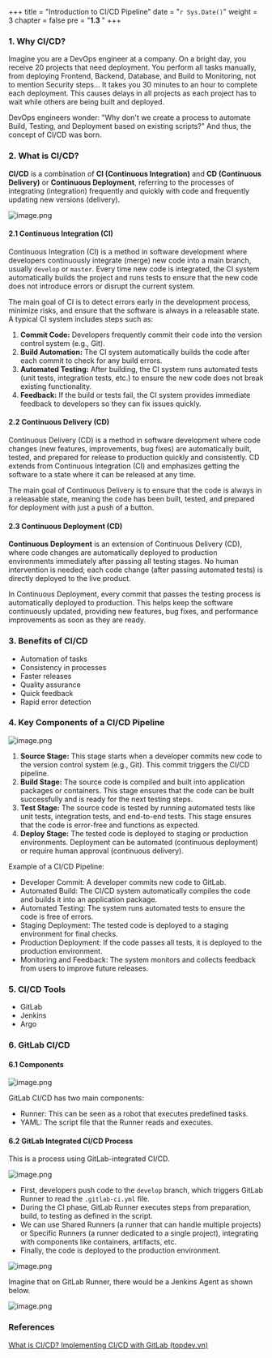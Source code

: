+++
title = "Introduction to CI/CD Pipeline"
date = "`r Sys.Date()`" 
weight = 3
chapter = false
pre = "<b>1.3 </b>"
+++

### 1. Why CI/CD?

Imagine you are a DevOps engineer at a company. On a bright day, you receive 20 projects that need deployment. You perform all tasks manually, from deploying Frontend, Backend, Database, and Build to Monitoring, not to mention Security steps... It takes you 30 minutes to an hour to complete each deployment. This causes delays in all projects as each project has to wait while others are being built and deployed.

DevOps engineers wonder: "Why don't we create a process to automate Build, Testing, and Deployment based on existing scripts?" And thus, the concept of CI/CD was born.

### 2. What is CI/CD?

**CI/CD** is a combination of **CI (Continuous Integration)** and **CD (Continuous Delivery)** or **Continuous Deployment**, referring to the processes of integrating (integration) frequently and quickly with code and frequently updating new versions (delivery).

![image.png](/images/1-introduction/1.3-cicdpipeline/image.png?featherlight=false&width=90pc)

#### 2.1 Continuous Integration (CI)

Continuous Integration (CI) is a method in software development where developers continuously integrate (merge) new code into a main branch, usually `develop` or `master`. Every time new code is integrated, the CI system automatically builds the project and runs tests to ensure that the new code does not introduce errors or disrupt the current system.

The main goal of CI is to detect errors early in the development process, minimize risks, and ensure that the software is always in a releasable state. A typical CI system includes steps such as:

1. **Commit Code:** Developers frequently commit their code into the version control system (e.g., Git).
2. **Build Automation:** The CI system automatically builds the code after each commit to check for any build errors.
3. **Automated Testing:** After building, the CI system runs automated tests (unit tests, integration tests, etc.) to ensure the new code does not break existing functionality.
4. **Feedback:** If the build or tests fail, the CI system provides immediate feedback to developers so they can fix issues quickly.

#### 2.2 Continuous Delivery (CD)

Continuous Delivery (CD) is a method in software development where code changes (new features, improvements, bug fixes) are automatically built, tested, and prepared for release to production quickly and consistently. CD extends from Continuous Integration (CI) and emphasizes getting the software to a state where it can be released at any time.

The main goal of Continuous Delivery is to ensure that the code is always in a releasable state, meaning the code has been built, tested, and prepared for deployment with just a push of a button.

#### 2.3 Continuous Deployment (CD)

**Continuous Deployment** is an extension of Continuous Delivery (CD), where code changes are automatically deployed to production environments immediately after passing all testing stages. No human intervention is needed; each code change (after passing automated tests) is directly deployed to the live product.

In Continuous Deployment, every commit that passes the testing process is automatically deployed to production. This helps keep the software continuously updated, providing new features, bug fixes, and performance improvements as soon as they are ready.

### 3. Benefits of CI/CD

- Automation of tasks
- Consistency in processes
- Faster releases
- Quality assurance
- Quick feedback
- Rapid error detection

### 4. Key Components of a CI/CD Pipeline

![image.png](/images/1-introduction/1.3-cicdpipeline/image1.png?featherlight=false&width=90pc)

1. **Source Stage:** This stage starts when a developer commits new code to the version control system (e.g., Git). This commit triggers the CI/CD pipeline.
2. **Build Stage:** The source code is compiled and built into application packages or containers. This stage ensures that the code can be built successfully and is ready for the next testing steps.
3. **Test Stage:** The source code is tested by running automated tests like unit tests, integration tests, and end-to-end tests. This stage ensures that the code is error-free and functions as expected.
4. **Deploy Stage:** The tested code is deployed to staging or production environments. Deployment can be automated (continuous deployment) or require human approval (continuous delivery).

Example of a CI/CD Pipeline:

- Developer Commit: A developer commits new code to GitLab.
- Automated Build: The CI/CD system automatically compiles the code and builds it into an application package.
- Automated Testing: The system runs automated tests to ensure the code is free of errors.
- Staging Deployment: The tested code is deployed to a staging environment for final checks.
- Production Deployment: If the code passes all tests, it is deployed to the production environment.
- Monitoring and Feedback: The system monitors and collects feedback from users to improve future releases.

### 5. CI/CD Tools

- GitLab
- Jenkins
- Argo

### 6. GitLab CI/CD

#### 6.1 Components

![image.png](/images/1-introduction/1.3-cicdpipeline/image2.png?featherlight=false&width=90pc)

GitLab CI/CD has two main components:

- Runner: This can be seen as a robot that executes predefined tasks.
- YAML: The script file that the Runner reads and executes.

#### 6.2 GitLab Integrated CI/CD Process

This is a process using GitLab-integrated CI/CD.

![image.png](/images/1-introduction/1.3-cicdpipeline/image3.png?featherlight=false&width=90pc)

- First, developers push code to the `develop` branch, which triggers GitLab Runner to read the `.gitlab-ci.yml` file.
- During the CI phase, GitLab Runner executes steps from preparation, build, to testing as defined in the script.
- We can use Shared Runners (a runner that can handle multiple projects) or Specific Runners (a runner dedicated to a single project), integrating with components like containers, artifacts, etc.
- Finally, the code is deployed to the production environment.

![image.png](/images/1-introduction/1.3-cicdpipeline/image4.png?featherlight=false&width=90pc)

Imagine that on GitLab Runner, there would be a Jenkins Agent as shown below.

![image.png](/images/1-introduction/1.3-cicdpipeline/image5.png?featherlight=false&width=90pc)

### References

[What is CI/CD? Implementing CI/CD with GitLab (topdev.vn)](https://topdev.vn/blog/trien-khai-ci-cd-voi-gitlab/#continuous-integration-ci)